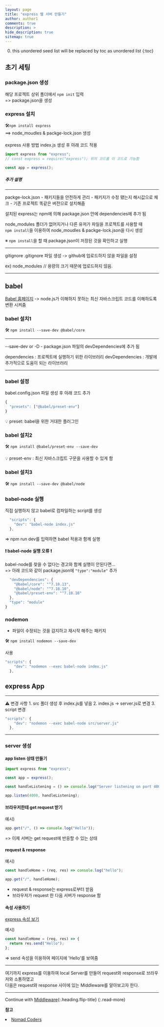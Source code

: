 ```yaml
---
layout: page
title: "express 웹 서버 만들기"
author: author1
comments: true
description: >
hide_description: true
sitemap: true
---
```


0. this unordered seed list will be replaced by toc as unordered list 
{:toc}

## 초기 세팅

### package.json 생성
해당 프로젝트 상위 폴더에서 `npm init` 입력<br>
=> package.json을 생성

### express 설치
🛠️`npm install express`<br>
==> node_moudles & packge-lock.json 생성

####
express 사용 방법
index.js 생성 후 아래 코드 적용
```js
import express from "express";
// const express = require("express"); 위의 코드를 이 코드로 가능함

const app = express();
```
##### 추가 설명
<hr>
packge-lock.json
- 패키지들을 안전하게 관리
- 패키지가 수정 됐는지 해시값으로 체크
- 기존 프로젝트 똑같은 버전으로 설치해줌

설치된 express는 npm에 의해 package.json 안에 dependencies에 추가 됨

node_modules 폴더가 없어지거나 다른 유저가 파일을 프로젝트를 사용할 때<br>
`npm install`을 이용하여 node_moudles & packge-lock.json을 다시 생성<br>

※ `npm install`을 할 때 package.json이 저장된 것을 확인하고 실행
<hr>gitignore
.gitignore 파일 생성
-> github에 업로드하지 않을 파일을 설정

ex) node_modules // 용량의 크기 때문에 업로드하지 않음.
<hr>

## babel
<a target="_blank" href="https://babeljs.io/">Babel 홈페이지</a>
-> node.js가 이해하지 못하는 최신 자바스크립트 코드를 이해하도록 변환 시켜줌

### babel 설치1
🛠️ `npm install --save-dev @babel/core`

<hr>
--save-dev or -D
- package.json 파일의 devDependencies에 추가 됨

dependencies : 프로젝트에 실행하기 위한 라이브러리
devDependencies : 개발에 추가적으로 도움이 되는 라이브러리
<hr>

### babel 설정

babel.config.json 파일 생성 후 아래 코드 추가

```js
{
  "presets": ["@babel/preset-env"]
}
```
💡 preset: babel을 위한 거대한 플러그인

### babel 설치2

🛠️ `npm install @babel/preset-env --save-dev`

💡 preset-env : 최신 자바스크립트 구문을 사용할 수 있게 함

### babel 설치3

🛠️ `npm install --save-dev @babel/node`

### babel-node 실행

직접 실행하지 않고 babel로 컴파일하는 script를 생성

```js
  "scripts": {
    "dev": "babel-node index.js"
  },
```
=> npm run dev를 입력하면 babel 적용과 함께 실행

#### ❗ babel-node 실행 오류 ❗
babel-node를 찾을 수 없다는 경고와 함께 실행이 안된다면...<br>
=> 아래 코드와 같이 package.json에 `"type":"module"` 추가
```js
  "devDependencies": {
    "@babel/core": "^7.18.13",
    "@babel/node": "^7.18.10",
    "@babel/preset-env": "^7.18.10"
  },
  "type": "module"
}
```

### nodemon
- 파일이 수정되는 것을 감지하고 재시작 해주는 패키지

🛠️ `npm install nodemon --save-dev`

사용
```js
"scripts": {
    "dev": "nodemon --exec babel-node index.js"
  },
```

## express App
<hr> 
⚠️ 변경 사항
1. src 폴더 생성 후 index.js를 넣음
2. index.js -> server.js로 변경
3. script 변경

```js
"scripts": {
    "dev": "nodemon --exec babel-node src/server.js"
  },
``` 
<hr>

### server 생성
#### app listen 상태 만들기
```js
import express from "express";

const app = express();

const handleListening = () => console.log("Server listening on port 4000 🚀");

app.listen(4000, handleListening);
```

#### 브라우저한테 get request 받기
예시)
```js
app.get("/", () => console.log("Hello"));
```
=> 이제 서버는 get request에 반응할 수 있는 상태

#### request & response
예시)
```js
const handleHome = (req, res) => console.log("hello");

app.get("/", handleHome);
```
- request & response는 express로부터 받음
- 브라우저가 request 한 다음 서버가 response 함

#### 속성 사용하기
<a target="_blank" href="http://expressjs.com/en/4x/api.html#express">express 속성 보기</a>

예시)
```js
const handleHome = (req, res) => {
  return res.send("Hello");
};
```
=> send 속성을 이용하여 페이지에 'Hello'를 보여줌

<hr>

여기까지 express를 이용하여 local Server를 만들어 request와 response로 브라우저와 소통하였고<br>
다음은 request와 response 사이에 있는 Middleware를 알아보고자 한다.

<hr>

Continue with [Middleware](2021-01-02-middleware.md){:.heading.flip-title}
{:.read-more}

**참고**
<li><a target="_blank" href="https://nomadcoders.co/?gclid=CjwKCAjw2f-VBhAsEiwAO4lNeGxUb10hQEsnXWufl6NE_TMbZVomtR59HvzfaaYKAIONyRIsWAW8QxoCRK0QAvD_BwE">Nomad Coders</a></li>